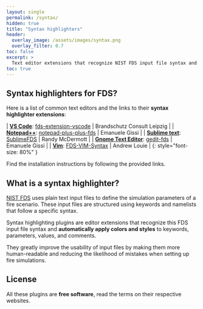 ```yaml
---
layout: single
permalink: /syntax/
hidden: true
title: "Syntax highlighters"
header:
  overlay_image: /assets/images/syntax.png
  overlay_filter: 0.7
toc: false
excerpt: >
  Text editor extensions that recognize NIST FDS input file syntax and automatically apply colors and styles to keywords and parameters.
toc: true
---
```


## Syntax highlighters for FDS?

Here is a list of common text editors and the links to their **syntax highlighter extensions**:

<!-- <div markdown="1" style="font-size:200%">
</div> -->

| <i class="fa-brands fa-windows"></i> <i class="fa-brands fa-apple"></i> <i class="fa-brands fa-linux"></i> [**VS Code**](https://code.visualstudio.com/): <i class="fa-solid fa-link"></i> [fds-extension-vscode](https://github.com/openbcl/fds-extension-vscode) | <i class="fa-solid fa-user"></i> Brandschutz Consult Leipzig |
| <i class="fa-brands fa-windows"></i> [**Notepad++**](https://notepad-plus-plus.org/): <i class="fa-solid fa-link"></i> [notepad-plus-plus-fds](https://github.com/firetools/notepad-plus-plus-fds) | <i class="fa-solid fa-user"></i> Emanuele Gissi |
| <i class="fa-brands fa-apple"></i> [**Sublime text**](https://www.sublimetext.com/): <i class="fa-solid fa-link"></i> [SublimeFDS](https://github.com/rmcdermo/SublimeFDS) | <i class="fa-solid fa-user"></i> Randy McDermott |
| <i class="fa-brands fa-linux"></i> [**Gnome Text Editor**](https://flathub.org/apps/org.gnome.TextEditor): <i class="fa-solid fa-link"></i> [gedit-fds](https://github.com/firetools/gedit-fds) | <i class="fa-solid fa-user"></i> Emanuele Gissi |
| <i class="fa-brands fa-windows"></i> <i class="fa-brands fa-apple"></i> <i class="fa-brands fa-linux"></i> [**Vim**](https://www.vim.org/):  <i class="fa-solid fa-link"></i> [FDS-VIM-Syntax](https://github.com/uporersith/FDS-VIM-Syntax) | <i class="fa-solid fa-user"></i> Andrew Louie |
{: style="font-size: 80%" }

Find the installation instructions by following the provided links.

## What is a syntax highlighter?

[NIST FDS](https://pages.nist.gov/fds-smv/) uses plain text input files to define the simulation parameters of a fire scenario. These input files are structured using keywords and namelists that follow a specific syntax.

Syntax highlighting plugins are editor extensions that recognize this FDS input file syntax and **automatically apply colors and styles** to keywords, parameters, values, and comments.

They greatly improve the usability of input files by making them more human-readable and reducing the likelihood of mistakes when setting up fire simulations.

## License

All these plugins are **free software**, read the terms on their respective websites.